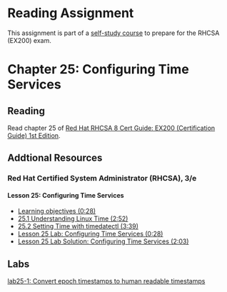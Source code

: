 # Reading Assignment
This assignment is part of a [self-study course](../README.md) to prepare for the RHCSA (EX200) exam.
# Chapter 25: Configuring Time Services

## Reading
Read chapter 25 of [Red Hat RHCSA 8 Cert Guide: EX200 (Certification Guide) 1st Edition](https://www.amazon.com/Red-RHCSA-Cert-Guide-Certification-dp-0135938139/dp/0135938139).
## Addtional Resources

### Red Hat Certified System Administrator (RHCSA), 3/e

#### Lesson 25: Configuring Time Services
- [Learning objectives (0:28)](https://learning.oreilly.com/videos/red-hat-certified/9780135656495/9780135656495-RCSA_04_25_00)
- [25.1 Understanding Linux Time (2:52)](https://learning.oreilly.com/videos/red-hat-certified/9780135656495/9780135656495-RCSA_04_25_01)
- [25.2 Setting Time with timedatectl (3:39)](https://learning.oreilly.com/videos/red-hat-certified/9780135656495/9780135656495-RCSA_04_25_02)
- [Lesson 25 Lab: Configuring Time Services (0:28)](https://learning.oreilly.com/videos/red-hat-certified/9780135656495/9780135656495-RCSA_04_25_03)
- [Lesson 25 Lab Solution: Configuring Time Services (2:03)](https://learning.oreilly.com/videos/red-hat-certified/9780135656495/9780135656495-RCSA_04_25_04)

## Labs
[lab25-1: Convert epoch timestamps to human readable timestamps](lab25-1.md)</br>
